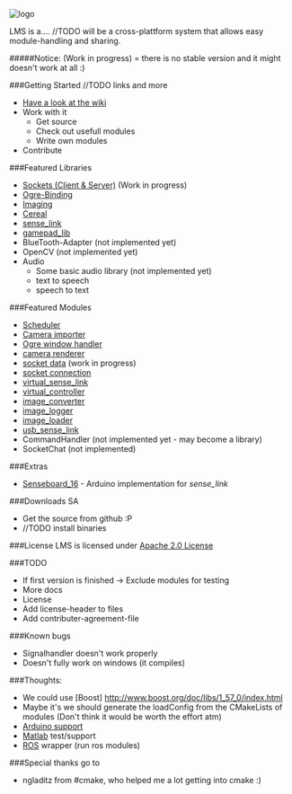 ![logo](https://github.com/Phibedy/LMS/blob/master/lms_banner.jpg)

LMS is a.... //TODO
will be a cross-plattform system that allows easy module-handling and sharing.

#####Notice:
(Work in progress) = there is no stable version and it might doesn't work at all :)

###Getting Started
//TODO links and more
  * [Have a look at the wiki](https://github.com/Phibedy/LMS/wiki)
  * Work with it
    * Get source
    * Check out usefull modules
    * Write own modules
  * Contribute

###Featured Libraries
 * [Sockets (Client & Server)](https://github.com/Phibedy/SocketConnection) (Work in progress)
 * [Ogre-Binding](https://github.com/Phibedy/ogrea_binding)
 * [Imaging](https://github.com/syxolk/imaging)
 * [Cereal](https://github.com/syxolk/cereal)
 * [sense_link](https://github.com/Bitfroest/sense_link)
 * [gamepad_lib](https://github.com/Phibedy/gamepad_lib)
 * BlueTooth-Adapter (not implemented yet)
 * OpenCV (not implemented yet)
 * Audio
   * Some basic audio library (not implemented yet)
   * text to speech
   * speech to text
 

###Featured Modules
 * [Scheduler](https://github.com/Phibedy/Scheduler)
 * [Camera importer](https://github.com/Phibedy/camera)
 * [Ogre window handler](https://github.com/Phibedy/ogre_window_manager)
 * [camera renderer](https://github.com/Phibedy/camera_renderer)
 * [socket data](https://github.com/Phibedy/socket_data) (work in progress)
 * [socket connection](https://github.com/Phibedy/socket_connection)
 * [virtual_sense_link](https://github.com/syxolk/virtual_sense_link)
 * [virtual_controller](https://github.com/Bitfroest/virtual_controller)
 * [image_converter](https://github.com/syxolk/image_converter)
 * [image_logger](https://github.com/syxolk/image_logger)
 * [image_loader](https://github.com/syxolk/image_loader)
 * [usb_sense_link](https://github.com/Bitfroest/usb_sense_link)
 * CommandHandler (not implemented yet - may become a library)
 * SocketChat (not implemented)

###Extras
 * [Senseboard_16](https://github.com/Bitfroest/Senseboard_16) - Arduino implementation for *sense_link*

###Downloads SA
  * Get the source from github :P
  * //TODO install binaries


###License
  LMS is licensed under [Apache 2.0 License](http://www.apache.org/licenses/LICENSE-2.0.html)

###TODO
  * If first version is finished -> Exclude modules for testing
  * More docs
  * License
   * Add license-header to files
   * Add contributer-agreement-file


###Known bugs
  * Signalhandler doesn't work properly
  * Doesn't fully work on windows (it compiles)

###Thoughts:
  * We could use [Boost] http://www.boost.org/doc/libs/1_57_0/index.html
  * Maybe it's we should generate the loadConfig from the CMakeLists of modules (Don't think it would be worth the effort atm)
  * [Arduino support](http://stackoverflow.com/questions/16224746/how-to-use-c11-to-program-the-arduino)
  * [Matlab](http://de.mathworks.com/help/matlab/calling-matlab-engine-from-c-c-and-fortran-programs.html) test/support 
  * [ROS](http://www.ros.org/) wrapper (run ros modules)

###Special thanks go to
  *  ngladitz from #cmake, who helped me a lot getting into cmake :)

